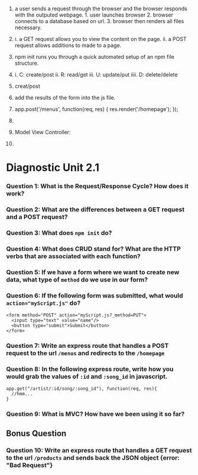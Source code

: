 1. a user sends a request through the browser and the browser responds with the outputed webpage. 1. user launches browser 2. browser connects to a database based on url. 3. browser then renders all files necessary.

2. i. a GET request allows you to view the content on the page.
  ii. a POST request allows additions to made to a page.

3. npm init runs you through a quick automated setup of an npm file structure.

4.  i. C: create/post
   ii. R: read/get
  iii. U: update/put
 iiii. D: delete/delete

5. creat/post

6. add the results of the form into the js file.

7. app.post('/menus', function(req, res) {
	res.render('/homepage');
});

8. 

9. Model View Controller: 

10. 



# Diagnostic Unit 2.1

### Question 1: What is the Request/Response Cycle?  How does it work?

### Question 2: What are the differences between a GET request and a POST request?

### Question 3: What does `npm init` do?

### Question 4: What does CRUD stand for?  What are the HTTP verbs that are associated with each function?

### Question 5: If we have a form where we want to create new data, what type of `method` do we use in our form?  

### Question 6: If the following form was submitted, what would `action="myScript.js"` do?

```
<form method="POST" action="myScript.js?_method=PUT">
  <input type="text" value="name"/>
  <button type="submit">Submit</button>
</form>
```

### Question 7: Write an express route that handles a POST request to the url `/menus` and redirects to the `/homepage`

### Question 8: In the following express route, write how you would grab the values of `:id` and `:song_id` in javascript.

```
app.get("/artist/:id/song/:song_id"), function(req, res){
  //hmm...
}
```

### Question 9: What is MVC? How have we been using it so far?

## Bonus Question

### Question 10: Write an express route that handles a GET request to the url `/products` and sends back the JSON object {error: "Bad Request"}
